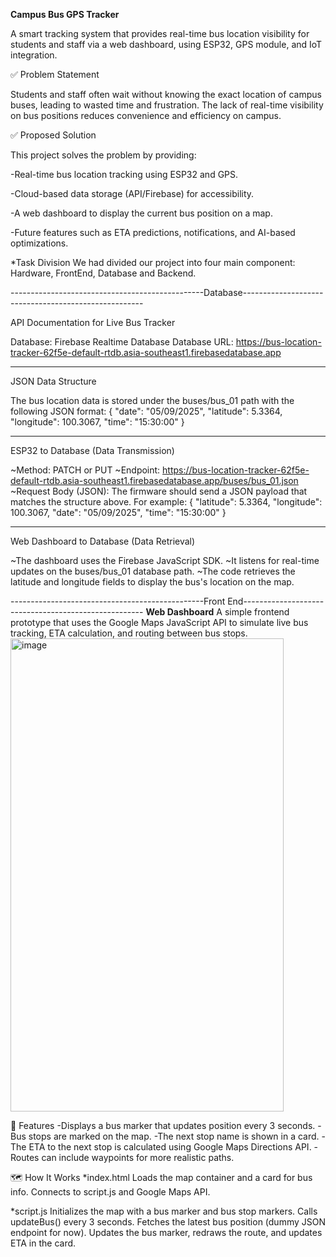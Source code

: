 **Campus Bus GPS Tracker**

A smart tracking system that provides real-time bus location visibility for students and staff via a web dashboard, using ESP32, GPS module, and IoT integration.

✅ Problem Statement

Students and staff often wait without knowing the exact location of campus buses, leading to wasted time and frustration. The lack of real-time visibility on bus positions reduces convenience and efficiency on campus.

✅ Proposed Solution

This project solves the problem by providing:

-Real-time bus location tracking using ESP32 and GPS.

-Cloud-based data storage (API/Firebase) for accessibility.

-A web dashboard to display the current bus position on a map.

-Future features such as ETA predictions, notifications, and AI-based optimizations.

*Task Division
We had divided our project into four main component:
Hardware, FrontEnd, Database and Backend.

------------------------------------------------Database-----------------------------------------------------

API Documentation for Live Bus Tracker

Database: Firebase Realtime Database
Database URL: https://bus-location-tracker-62f5e-default-rtdb.asia-southeast1.firebasedatabase.app

---

JSON Data Structure

The bus location data is stored under the buses/bus_01 path with the following JSON format:
{
  "date": "05/09/2025",
  "latitude": 5.3364,
  "longitude": 100.3067,
  "time": "15:30:00"
}

---

ESP32 to Database (Data Transmission)

~Method: PATCH or PUT
~Endpoint: https://bus-location-tracker-62f5e-default-rtdb.asia-southeast1.firebasedatabase.app/buses/bus_01.json
~Request Body (JSON): The firmware should send a JSON payload that matches the structure above. 
 For example:
 {
  "latitude": 5.3364,
  "longitude": 100.3067,
  "date": "05/09/2025",
  "time": "15:30:00"
}

---

Web Dashboard to Database (Data Retrieval)

~The dashboard uses the Firebase JavaScript SDK.
~It listens for real-time updates on the buses/bus_01 database path.
~The code retrieves the latitude and longitude fields to display the bus's location on the map.

------------------------------------------------Front End-----------------------------------------------------
**Web Dashboard**
A simple frontend prototype that uses the Google Maps JavaScript API to simulate live bus tracking, ETA calculation, and routing between bus stops.
<img width="437" height="757" alt="image" src="https://github.com/user-attachments/assets/c1ddb2ae-4587-4935-9454-d5ea445ec7d9" />

📌 Features
-Displays a bus marker that updates position every 3 seconds.
-Bus stops are marked on the map.
-The next stop name is shown in a card.
-The ETA to the next stop is calculated using Google Maps Directions API.
-Routes can include waypoints for more realistic paths.

🗺️ How It Works
*index.html
Loads the map container and a card for bus info.
Connects to script.js and Google Maps API.

*script.js
Initializes the map with a bus marker and bus stop markers.
Calls updateBus() every 3 seconds.
Fetches the latest bus position (dummy JSON endpoint for now).
Updates the bus marker, redraws the route, and updates ETA in the card.


